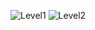 ![Level1](https://user-images.githubusercontent.com/90397911/168169023-895f67b2-f680-4488-a1cf-532c9e938739.gif)
![Level2](https://user-images.githubusercontent.com/90397911/168169173-58708240-7906-4ef6-ab4d-8f68033bb6cb.gif)
